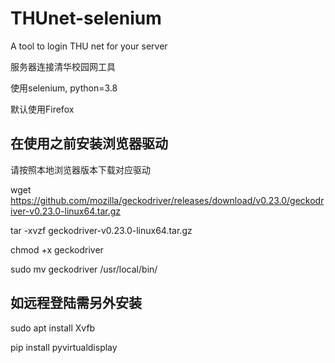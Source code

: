 # THUnet-selenium
A tool to login THU net for your server

服务器连接清华校园网工具

使用selenium, python=3.8

默认使用Firefox

## 在使用之前安装浏览器驱动

请按照本地浏览器版本下载对应驱动

wget https://github.com/mozilla/geckodriver/releases/download/v0.23.0/geckodriver-v0.23.0-linux64.tar.gz

tar -xvzf geckodriver-v0.23.0-linux64.tar.gz

chmod +x geckodriver

sudo mv geckodriver /usr/local/bin/

## 如远程登陆需另外安装

sudo apt install Xvfb

pip install pyvirtualdisplay
